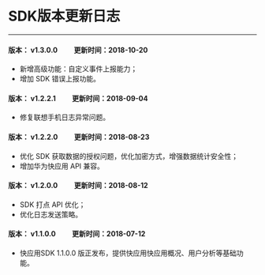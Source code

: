 # SDK版本更新日志

---


#### 版本： v1.3.0.0 &nbsp;&nbsp;&nbsp;&nbsp;&nbsp;&nbsp;&nbsp;&nbsp; 更新时间：2018-10-20

- 新增高级功能：自定义事件上报能力；
- 增加 SDK 错误上报功能。

#### 版本： v1.2.2.1 &nbsp;&nbsp;&nbsp;&nbsp;&nbsp;&nbsp;&nbsp;&nbsp; 更新时间：2018-09-04

- 修复联想手机日志异常问题。

#### 版本： v1.2.2.0 &nbsp;&nbsp;&nbsp;&nbsp;&nbsp;&nbsp;&nbsp;&nbsp; 更新时间：2018-08-23

- 优化 SDK 获取数据的授权问题，优化加密方式，增强数据统计安全性；
- 增加华为快应用 API 兼容。

#### 版本： v1.2.0.0 &nbsp;&nbsp;&nbsp;&nbsp;&nbsp;&nbsp;&nbsp;&nbsp; 更新时间：2018-08-12

- SDK 打点 API 优化；
- 优化日志发送策略。

#### 版本： v1.1.0.0 &nbsp;&nbsp;&nbsp;&nbsp;&nbsp;&nbsp;&nbsp;&nbsp; 更新时间：2018-07-12

- 快应用SDK 1.1.0.0 版正发布，提供快应用快应用概况、用户分析等基础功能。
  